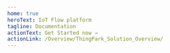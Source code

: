 ```yaml
---
home: true
heroText: IoT Flow platform
tagline: Documentation
actionText: Get Started now →
actionLink: /Overview/ThingPark_Solution_Overview/
---
```



